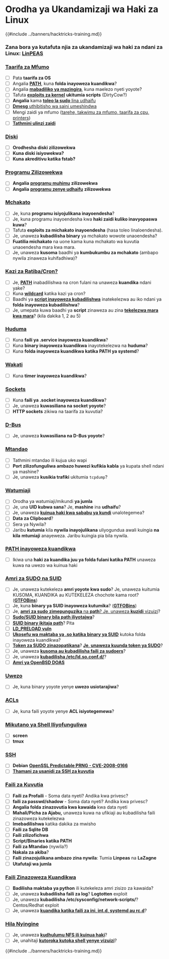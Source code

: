 # Orodha ya Ukandamizaji wa Haki za Linux

{{#include ../banners/hacktricks-training.md}}

### **Zana bora ya kutafuta njia za ukandamizaji wa haki za ndani za Linux:** [**LinPEAS**](https://github.com/carlospolop/privilege-escalation-awesome-scripts-suite/tree/master/linPEAS)

### [Taarifa za Mfumo](privilege-escalation/#system-information)

- [ ] Pata **taarifa za OS**
- [ ] Angalia [**PATH**](privilege-escalation/#path), kuna **folda inayoweza kuandikwa**?
- [ ] Angalia [**mabadiliko ya mazingira**](privilege-escalation/#env-info), kuna maelezo nyeti yoyote?
- [ ] Tafuta [**exploits za kernel**](privilege-escalation/#kernel-exploits) **ukitumia scripts** (DirtyCow?)
- [ ] **Angalia** kama [**toleo la sudo** lina udhaifu](privilege-escalation/#sudo-version)
- [ ] [**Dmesg** uthibitisho wa saini umeshindwa](privilege-escalation/#dmesg-signature-verification-failed)
- [ ] Mengi zaidi ya mfumo ([tarehe, takwimu za mfumo, taarifa za cpu, printers](privilege-escalation/#more-system-enumeration))
- [ ] [**Tathmini ulinzi zaidi**](privilege-escalation/#enumerate-possible-defenses)

### [Diski](privilege-escalation/#drives)

- [ ] **Orodhesha diski zilizowekwa**
- [ ] **Kuna diski isiyowekwa?**
- [ ] **Kuna akreditivu katika fstab?**

### [**Programu Zilizowekwa**](privilege-escalation/#installed-software)

- [ ] **Angalia** [**programu muhimu**](privilege-escalation/#useful-software) **zilizowekwa**
- [ ] **Angalia** [**programu zenye udhaifu**](privilege-escalation/#vulnerable-software-installed) **zilizowekwa**

### [Mchakato](privilege-escalation/#processes)

- [ ] Je, kuna **programu isiyojulikana inayoendesha**?
- [ ] Je, kuna programu inayoendesha kwa **haki zaidi kuliko inavyopaswa kuwa**?
- [ ] Tafuta **exploits za michakato inayoendesha** (hasa toleo linaloendesha).
- [ ] Je, unaweza **kubadilisha binary** ya mchakato wowote unaoendesha?
- [ ] **Fuatilia michakato** na uone kama kuna mchakato wa kuvutia unaoendesha mara kwa mara.
- [ ] Je, unaweza **kusoma** baadhi ya **kumbukumbu za mchakato** (ambapo nywila zinaweza kuhifadhiwa)?

### [Kazi za Ratiba/Cron?](privilege-escalation/#scheduled-jobs)

- [ ] Je, [**PATH**](privilege-escalation/#cron-path) inabadilishwa na cron fulani na unaweza **kuandika** ndani yake?
- [ ] Kuna [**wildcard**](privilege-escalation/#cron-using-a-script-with-a-wildcard-wildcard-injection) katika kazi ya cron?
- [ ] Baadhi ya [**script inayoweza kubadilishwa**](privilege-escalation/#cron-script-overwriting-and-symlink) inatekelezwa au iko ndani ya **folda inayoweza kubadilishwa**?
- [ ] Je, umepata kuwa baadhi ya **script** zinaweza au zina [**tekelezwa mara kwa mara**](privilege-escalation/#frequent-cron-jobs)? (kila dakika 1, 2 au 5)

### [Huduma](privilege-escalation/#services)

- [ ] Kuna **faili ya .service inayoweza kuandikwa**?
- [ ] Kuna **binary inayoweza kuandikwa** inayotekelezwa na **huduma**?
- [ ] Kuna **folda inayoweza kuandikwa katika PATH ya systemd**?

### [Wakati](privilege-escalation/#timers)

- [ ] Kuna **timer inayoweza kuandikwa**?

### [Sockets](privilege-escalation/#sockets)

- [ ] Kuna **faili ya .socket inayoweza kuandikwa**?
- [ ] Je, unaweza **kuwasiliana na socket yoyote**?
- [ ] **HTTP sockets** zikiwa na taarifa za kuvutia?

### [D-Bus](privilege-escalation/#d-bus)

- [ ] Je, unaweza **kuwasiliana na D-Bus yoyote**?

### [Mtandao](privilege-escalation/#network)

- [ ] Tathmini mtandao ili kujua uko wapi
- [ ] **Port zilizofunguliwa ambazo huwezi kufikia kabla** ya kupata shell ndani ya mashine?
- [ ] Je, unaweza **kusikia trafiki** ukitumia `tcpdump`?

### [Watumiaji](privilege-escalation/#users)

- [ ] Orodha ya watumiaji/mikundi **ya jumla**
- [ ] Je, una **UID kubwa sana**? Je, **mashine** ina **udhaifu**?
- [ ] Je, unaweza [**kuinua haki kwa sababu ya kundi**](privilege-escalation/interesting-groups-linux-pe/) unalotegemea?
- [ ] **Data za Clipboard**?
- [ ] Sera ya Nywila?
- [ ] Jaribu **kutumia** kila **nywila inayojulikana** uliyogundua awali kuingia **na kila** **mtumiaji** anayeweza. Jaribu kuingia pia bila nywila.

### [PATH inayoweza kuandikwa](privilege-escalation/#writable-path-abuses)

- [ ] Ikiwa una **haki za kuandika juu ya folda fulani katika PATH** unaweza kuwa na uwezo wa kuinua haki

### [Amri za SUDO na SUID](privilege-escalation/#sudo-and-suid)

- [ ] Je, unaweza kutekeleza **amri yoyote kwa sudo**? Je, unaweza kuitumia KUSOMA, KUANDIKA au KUTEKELEZA chochote kama root? ([**GTFOBins**](https://gtfobins.github.io))
- [ ] Je, kuna **binary ya SUID inayoweza kutumika**? ([**GTFOBins**](https://gtfobins.github.io))
- [ ] Je, [**amri za sudo** **zimepunguzika** na **path**? Je, unaweza **kuzidi** vizuizi](privilege-escalation/#sudo-execution-bypassing-paths)?
- [ ] [**Sudo/SUID binary bila path iliyotajwa**](privilege-escalation/#sudo-command-suid-binary-without-command-path)?
- [ ] [**SUID binary ikitaja path**](privilege-escalation/#suid-binary-with-command-path)? Pita
- [ ] [**LD_PRELOAD vuln**](privilege-escalation/#ld_preload)
- [ ] [**Ukosefu wa maktaba ya .so katika binary ya SUID**](privilege-escalation/#suid-binary-so-injection) kutoka folda inayoweza kuandikwa?
- [ ] [**Token za SUDO zinazopatikana**](privilege-escalation/#reusing-sudo-tokens)? [**Je, unaweza kuunda token ya SUDO**](privilege-escalation/#var-run-sudo-ts-less-than-username-greater-than)?
- [ ] Je, unaweza [**kusoma au kubadilisha faili za sudoers**](privilege-escalation/#etc-sudoers-etc-sudoers-d)?
- [ ] Je, unaweza [**kubadilisha /etc/ld.so.conf.d/**](privilege-escalation/#etc-ld-so-conf-d)?
- [ ] [**Amri ya OpenBSD DOAS**](privilege-escalation/#doas)

### [Uwezo](privilege-escalation/#capabilities)

- [ ] Je, kuna binary yoyote yenye **uwezo usiotarajiwa**?

### [ACLs](privilege-escalation/#acls)

- [ ] Je, kuna faili yoyote yenye **ACL isiyotegemewa**?

### [Mikutano ya Shell Iliyofunguliwa](privilege-escalation/#open-shell-sessions)

- [ ] **screen**
- [ ] **tmux**

### [SSH](privilege-escalation/#ssh)

- [ ] **Debian** [**OpenSSL Predictable PRNG - CVE-2008-0166**](privilege-escalation/#debian-openssl-predictable-prng-cve-2008-0166)
- [ ] [**Thamani za usanidi za SSH za kuvutia**](privilege-escalation/#ssh-interesting-configuration-values)

### [Faili za Kuvutia](privilege-escalation/#interesting-files)

- [ ] **Faili za Profaili** - Soma data nyeti? Andika kwa privesc?
- [ ] **faili za passwd/shadow** - Soma data nyeti? Andika kwa privesc?
- [ ] **Angalia folda zinazovutia kwa kawaida** kwa data nyeti
- [ ] **Mahali/Picha za Ajabu,** unaweza kuwa na ufikiaji au kubadilisha faili zinazoweza kutekelezwa
- [ ] **Imebadilishwa** katika dakika za mwisho
- [ ] **Faili za Sqlite DB**
- [ ] **Faili zilizofichwa**
- [ ] **Script/Binaries katika PATH**
- [ ] **Faili za Mtandao** (nywila?)
- [ ] **Nakala za akiba**?
- [ ] **Faili zinazojulikana ambazo zina nywila**: Tumia **Linpeas** na **LaZagne**
- [ ] **Utafutaji wa jumla**

### [**Faili Zinazoweza Kuandikwa**](privilege-escalation/#writable-files)

- [ ] **Badilisha maktaba ya python** ili kutekeleza amri zisizo za kawaida?
- [ ] Je, unaweza **kubadilisha faili za log**? **Logtotten** exploit
- [ ] Je, unaweza **kubadilisha /etc/sysconfig/network-scripts/**? Centos/Redhat exploit
- [ ] Je, unaweza [**kuandika katika faili za ini, int.d, systemd au rc.d**](privilege-escalation/#init-init-d-systemd-and-rc-d)?

### [**Hila Nyingine**](privilege-escalation/#other-tricks)

- [ ] Je, unaweza [**kudhulumu NFS ili kuinua haki**](privilege-escalation/#nfs-privilege-escalation)?
- [ ] Je, unahitaji [**kutoroka kutoka shell yenye vizuizi**](privilege-escalation/#escaping-from-restricted-shells)?

{{#include ../banners/hacktricks-training.md}}
